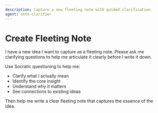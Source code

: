 ```yaml
---
description: Capture a new fleeting note with guided clarification
agent: note-clarifier
---
```


# Create Fleeting Note

I have a new idea I want to capture as a fleeting note. Please ask me clarifying questions to help me articulate it clearly before I write it down.

Use Socratic questioning to help me:
- Clarify what I actually mean
- Identify the core insight
- Understand why it matters
- See connections to existing ideas

Then help me write a clear fleeting note that captures the essence of the idea.
